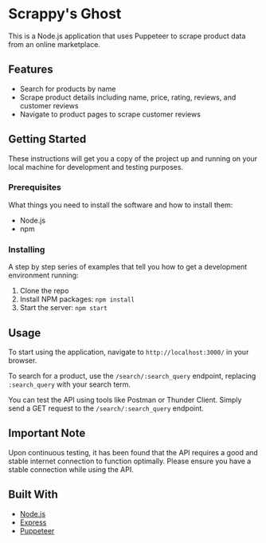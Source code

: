 # Scrappy's Ghost

This is a Node.js application that uses Puppeteer to scrape product data from an online marketplace.

## Features

- Search for products by name
- Scrape product details including name, price, rating, reviews, and customer reviews
- Navigate to product pages to scrape customer reviews

## Getting Started

These instructions will get you a copy of the project up and running on your local machine for development and testing purposes.

### Prerequisites

What things you need to install the software and how to install them:

- Node.js
- npm

### Installing

A step by step series of examples that tell you how to get a development environment running:

1. Clone the repo
2. Install NPM packages: `npm install`
3. Start the server: `npm start`

## Usage

To start using the application, navigate to `http://localhost:3000/` in your browser.

To search for a product, use the `/search/:search_query` endpoint, replacing `:search_query` with your search term.

You can test the API using tools like Postman or Thunder Client. Simply send a GET request to the `/search/:search_query` endpoint.

## Important Note

Upon continuous testing, it has been found that the API requires a good and stable internet connection to function optimally. Please ensure you have a stable connection while using the API.

## Built With

- [Node.js](https://nodejs.org/)
- [Express](https://expressjs.com/)
- [Puppeteer](https://pptr.dev/)